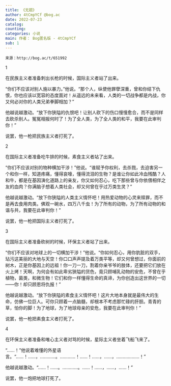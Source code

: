 ```yaml
---
title: 《无题》
author: 4tCmpYCf @bog.ac
date: 2022-07-23
catalog: 
counting: 
categories: 小说
main: 作者： Bog匿名版 - 4tCmpYCf
sub: 1
---
```

    来源：http://bog.ac/t/651992

1

在民族主义者准备刺出长枪的时候，国际主义者站了出来。

“你们不应该对别人施以暴力。”他说。“那个人，纵使他罪孽深重，曾和你结下仇恨，你也应该以宽容的态度面对！从遥远的未来看，人类的一切战争都是内战，你又何必对你的人类兄弟拳脚相加？”

他越说越激动。“放下你狭隘的仇恨吧！让别人砍下的伤口慢慢愈合，而不是同样去砍杀别人。冤冤相报何时了！为了全人类，为了全人类的和平，我要在此审判你！”

说罢，他一枪把民族主义者打死了。


2

在国际主义者准备吃牛排的时候，素食主义者站了出来。

“你们不应该对别的物种横加干涉！”他说。“谁赋予你权利，去杀戮，去迫害另一个和你一样，知道疼痛，懂得哀嚎，懂得流泪的生物？是谁让你如此冷血残酷？人和牛，都是在基因演化道路上的亲友，你又如何忍心，吃下那些曾与你依偎相伴之友的血肉？你满脑子想着人类社会，却又何曾在乎过万类生灵？”

他越说越激动。“放下你狭隘的人类主义情怀吧！用热爱动物的心灵来赎罪，而不是再去食用肉类。佛观一碗水，四万八千虫！为了所有的动物，为了所有动物的和谐与共，我要在此审判你！”

说罢，他一枪把国际主义者打死了。


3

在国际主义者准备砍树的时候，环保主义者站了出来。

“你们不应该对地球上的一切横加干涉！”他说。“你如何忍心，用你肮脏的双手，玷污这美丽的大地与天空！你口口声声提及着万类平等，却又何曾想过，你面前的树木，正是你基因上的远祖！你一刀一刀，割着你亲爷爷的肢体，还要把它们放在火上烤！天啊，为何会有如此卑劣狭隘的货色，竟只顾哺乳动物的安危，不曾在乎植物，菌类，和微生物！它们和你一样懂得生命的真谛，为你创造出这世界的一切——你！却只顾恩将仇报！”

他越说越激动。“放下你狭隘的素食主义情怀吧！这片大地本身就是最伟大的生命，仿佛一位巨人。可你只顾着一点脑髓，却根本不考虑那忙碌的肝胆。青青的草，怕你的脚！为了地球，为了地球母亲的安危，我要在此审判你！”

说罢，他一枪把素食主义者打死了。


4

在环保主义者准备和唯心主义者对骂的时候，星际主义者坐着飞船飞来了。

“……！”他说着难懂的外星语言。“……！……，…………。…………！……！……，……，………………！”

他越说越激动。“……！……。…………。……！……，……，……！”

说罢，他一炮把地球打死了。 